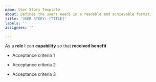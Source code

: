 ```yaml
---
name: User Story Template
about: Defines the users needs in a readable and achievable format.
title: 'USER STORY: [TITLE]'
labels: ''
assignees: ''

---
```


As a **role** I can **capability** so that **received benefit**

- Acceptance criteria 1

- Acceptance criteria 2

- Acceptance criteria 3
